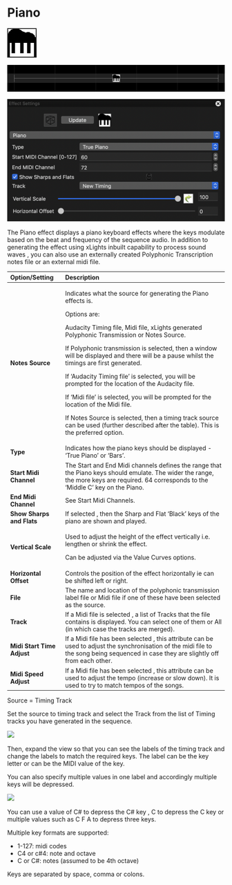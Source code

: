 # Piano

![Icon](../../.gitbook/assets/image%20%28658%29.png)

![Sequencer Grid](../../.gitbook/assets/image%20%28583%29.png)

![](../../.gitbook/assets/image%20%28321%29.png)

The Piano effect displays a piano keyboard effects where the keys modulate based on the beat and frequency of the sequence audio.  In addition to generating the effect using xLights inbuilt capability to process sound waves , you can also use an externally created Polyphonic Transcription notes file or an external midi file.

<table>
  <thead>
    <tr>
      <th style="text-align:left">Option/Setting</th>
      <th style="text-align:left">Description</th>
    </tr>
  </thead>
  <tbody>
    <tr>
      <td style="text-align:left"><b>Notes Source</b>
      </td>
      <td style="text-align:left">
        <p>Indicates what the source for generating the Piano effects is.
          <br />
        </p>
        <p>Options are:</p>
        <p>Audacity Timing file, Midi file, xLights generated Polyphonic Transmission
          or Notes Source.
          <br />
        </p>
        <p>If Polyphonic transmission is selected, then a window will be displayed
          and there will be a pause whilst the timings are first generated.
          <br />
        </p>
        <p>If &#x2018;Audacity Timing file&#x2019; is selected, you will be prompted
          for the location of the Audacity file.
          <br />
        </p>
        <p>If &#x2018;Midi file&#x2019; is selected, you will be prompted for the
          location of the Midi file.
          <br />
        </p>
        <p>If Notes Source is selected, then a timing track source can be used (further
          described after the table). This is the preferred option.</p>
      </td>
    </tr>
    <tr>
      <td style="text-align:left"><b>Type</b>
      </td>
      <td style="text-align:left">Indicates how the piano keys should be displayed - &#x2018;True Piano&#x2019;
        or &#x2018;Bars&#x2019;.</td>
    </tr>
    <tr>
      <td style="text-align:left"><b>Start Midi Channel</b>
      </td>
      <td style="text-align:left">The Start and End Midi channels defines the range that the Piano keys
        should emulate. The wider the range, the more keys are required. 64 corresponds
        to the &#x2018;Middle C&#x2019; key on the Piano.</td>
    </tr>
    <tr>
      <td style="text-align:left"><b>End Midi Channel</b>
      </td>
      <td style="text-align:left">See Start Midi Channels.</td>
    </tr>
    <tr>
      <td style="text-align:left"><b>Show Sharps and Flats</b>
      </td>
      <td style="text-align:left">If selected , then the Sharp and Flat &#x2018;Black&#x2019; keys of the
        piano are shown and played.</td>
    </tr>
    <tr>
      <td style="text-align:left"><b>Vertical Scale</b>
      </td>
      <td style="text-align:left">
        <p>Used to adjust the height of the effect vertically i.e. lengthen or shrink
          the effect.</p>
        <p>Can be adjusted via the Value Curves options.</p>
      </td>
    </tr>
    <tr>
      <td style="text-align:left"><b>Horizontal Offset</b>
      </td>
      <td style="text-align:left">Controls the position of the effect horizontally ie can be shifted left
        or right.</td>
    </tr>
    <tr>
      <td style="text-align:left"><b>File</b>
      </td>
      <td style="text-align:left">The name and location of the polyphonic transmission label file or Midi
        file if one of these have been selected as the source.</td>
    </tr>
    <tr>
      <td style="text-align:left"><b>Track</b>
      </td>
      <td style="text-align:left">If a Midi file is selected , a list of Tracks that the file contains is
        displayed. You can select one of them or All (in which case the tracks
        are merged).</td>
    </tr>
    <tr>
      <td style="text-align:left"><b>Midi Start Time Adjust</b>
      </td>
      <td style="text-align:left">If a Midi file has been selected , this attribute can be used to adjust
        the synchronisation of the midi file to the song being sequenced in case
        they are slightly off from each other.</td>
    </tr>
    <tr>
      <td style="text-align:left"><b>Midi Speed Adjust</b>
      </td>
      <td style="text-align:left">If a Midi file has been selected , this attribute can be used to adjust
        the tempo (increase or slow down). It is used to try to match tempos of
        the songs.</td>
    </tr>
  </tbody>
</table>Source = Timing Track

Set the source to timing track and select the Track from the list of Timing tracks you have generated in the sequence.

![](https://lh3.googleusercontent.com/1UJGiFxLvYDcANxRkSqT4ct1LmXs1Tl9EXiU2ZvNMYowTNbTDVDCytHDbJYlieZVwsLK544VHys6731hQ9R6eKi4_oZfbi-wNvGIiNf4bBZiGq2I9kjqYe4JHbQo75_xaOju2r55)

Then, expand the view so that you can see the labels of the timing track and change the labels to match the required keys.  The label can be the key letter or can be the MIDI value of the key.

You can also specify multiple values in one label and accordingly multiple keys will be depressed.

![](https://lh6.googleusercontent.com/F-W7L5yQtuDGkcDMk0jPYNFaUFHuQEOZD2zfXduedsrDKx9SzFo3YoB0o7ImJ8h-Uk8Y-FUDiqnxwKDvYbb3GWWTzaP0uIB5SAMhbU8vWwkkVcTwIEIAyKQffUAv9U6X1peGU5Ci)

You can use a value of C\# to depress the C\# key , C to depress the C key or multiple values such as C F A to depress three keys.

Multiple key formats are supported:

* 1-127: midi codes
* C4 or c\#4: note and octave
* C or C\#: notes \(assumed to be 4th octave\)

 Keys are separated by space, comma or colons.

